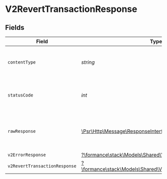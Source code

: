 # V2RevertTransactionResponse


## Fields

| Field                                                                                                            | Type                                                                                                             | Required                                                                                                         | Description                                                                                                      |
| ---------------------------------------------------------------------------------------------------------------- | ---------------------------------------------------------------------------------------------------------------- | ---------------------------------------------------------------------------------------------------------------- | ---------------------------------------------------------------------------------------------------------------- |
| `contentType`                                                                                                    | *string*                                                                                                         | :heavy_check_mark:                                                                                               | HTTP response content type for this operation                                                                    |
| `statusCode`                                                                                                     | *int*                                                                                                            | :heavy_check_mark:                                                                                               | HTTP response status code for this operation                                                                     |
| `rawResponse`                                                                                                    | [\Psr\Http\Message\ResponseInterface](https://www.php-fig.org/psr/psr-7/#33-psrhttpmessageresponseinterface)     | :heavy_minus_sign:                                                                                               | Raw HTTP response; suitable for custom response parsing                                                          |
| `v2ErrorResponse`                                                                                                | [?\formance\stack\Models\Shared\V2ErrorResponse](../../models/shared/V2ErrorResponse.md)                         | :heavy_minus_sign:                                                                                               | Error                                                                                                            |
| `v2RevertTransactionResponse`                                                                                    | [?\formance\stack\Models\Shared\V2RevertTransactionResponse](../../models/shared/V2RevertTransactionResponse.md) | :heavy_minus_sign:                                                                                               | OK                                                                                                               |